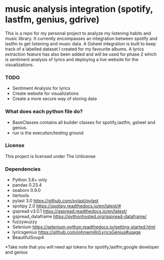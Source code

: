 # music analysis integration (spotify, lastfm, genius, gdrive)

This is a repo for my personal project to analyze my listening habits and music library. It currently encompasses an integration between spotify and lastfm to get listening and music data. A Gsheet integration is built to keep track of a labelled dataset I created for my favourite albums. A lyrics extraction feature has also been added and will be used for phase 2 which is sentiment analysis of lyrics and deploying a live website for the visualizations.

### TODO
- Sentiment Analysis for lyrics
- Create website for visualizations
- Create a more secure way of storing data

### What does each python file do?
- BaseClasses contains all builder classes for spotify,lastfm, gsheet and genius.
- run is the execution/testing ground

### License
This project is licensed under The Unlicense

### Dependencies
- Python 3.6+ only
- pandas 0.23.4
- seaborn 0.9.0
- itertools
- pylast 3.0 https://github.com/pylast/pylast
- spotipy 2.0 https://spotipy.readthedocs.io/en/latest/# 
- gspread v3.0.1 https://gspread.readthedocs.io/en/latest/
- gspread_dataframe https://pythonhosted.org/gspread-dataframe/
- fuzzywuzzy
- Selenium https://selenium-python.readthedocs.io/getting-started.html
- lyricsgenius https://github.com/johnwmillr/LyricsGenius#usage
- BeautifulSoup4

*Take note that you will need api tokens for spotify,lastfm,google developer and genius

